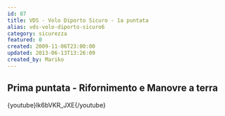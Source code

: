 ```yaml
---
id: 87
title: VDS - Volo Diporto Sicuro - 1a puntata
alias: vds-volo-diporto-sicuro6
category: sicurezza
featured: 0
created: 2009-11-06T23:00:00
updated: 2013-06-13T13:26:09
created_by: Mariko
---
```

<h2>
 Prima puntata - Rifornimento e Manovre a terra
</h2>
<p>
 {youtube}lk6bVKR_JXE{/youtube}
</p>
